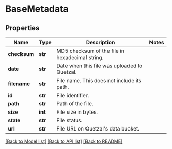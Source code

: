 # BaseMetadata

## Properties
Name | Type | Description | Notes
------------ | ------------- | ------------- | -------------
**checksum** | **str** | MD5 checksum of the file in hexadecimal string. | 
**date** | **str** | Date when this file was uploaded to Quetzal. | 
**filename** | **str** | File name. This does not include its path. | 
**id** | **str** | File identifier. | 
**path** | **str** | Path of the file. | 
**size** | **int** | File size in bytes. | 
**state** | **str** | File status. | 
**url** | **str** | File URL on Quetzal&#39;s data bucket. | 

[[Back to Model list]](../README.md#documentation-for-models) [[Back to API list]](../README.md#documentation-for-api-endpoints) [[Back to README]](../README.md)


